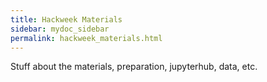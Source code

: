 ```yaml
---
title: Hackweek Materials
sidebar: mydoc_sidebar
permalink: hackweek_materials.html
---
```


Stuff about the materials, preparation, jupyterhub, data, etc.
